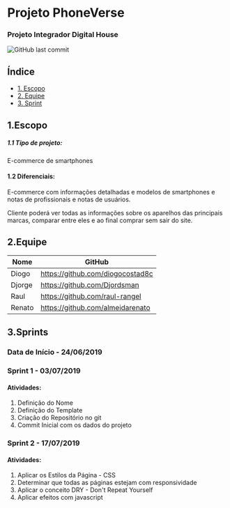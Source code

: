 # Projeto PhoneVerse

### Projeto Integrador **Digital House**

![GitHub last commit](https://img.shields.io/github/last-commit/almeidarenato/projetointegrador-dh-tbd.svg?style=plastic)

## Índice

- [1. Escopo](#1escopo)
- [2. Equipe](#2equipe)
- [3. Sprint](#3sprints)

## 1.Escopo

##### 1.1 Tipo de projeto:

E-commerce de smartphones

#### 1.2 Diferenciais:

E-commerce com informações detalhadas e modelos de smartphones e notas de profissionais e notas de usuários.

Cliente poderá ver todas as informações sobre os aparelhos das principais marcas, comparar entre eles e ao final comprar sem sair do site.

## 2.Equipe

| Nome   | GitHub                           |
| ------ | -------------------------------- |
| Diogo  | https://github.com/diogocostad8c |
| Djorge | https://github.com/Djordsman     |
| Raul   | https://github.com/raul-rangel   |
| Renato | https://github.com/almeidarenato |

## 3.Sprints

### Data de Início - 24/06/2019

### Sprint 1 - 03/07/2019

#### Atividades:

1. Definição do Nome
2. Definição do Template
3. Criação do Repositório no git
4. Commit Inicial com os dados do projeto

### Sprint 2 - 17/07/2019

#### Atividades:

1. Aplicar os Estilos da Página - CSS
2. Determinar que todas as páginas estejam com responsividade
3. Aplicar o conceito DRY - Don't Repeat Yourself
4. Aplicar efeitos com javascript
